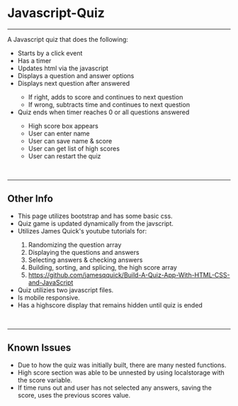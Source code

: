 # Javascript-Quiz

<hr>

A Javascript quiz that does the following:

  <ul>
  <li>Starts by a click event</li>
  <li>Has a timer</li>
  <li>Updates html via the javascript</li>
  <li>Displays a question and answer options</li>
  <li>Displays next question after answered</li>
    <ul>
      <li>If right, adds to score and continues to next question</li>
      <li>If wrong, subtracts time and continues to next question</li>
    </ul>
  <li>Quiz ends when timer reaches 0 or all questions answered</li>
    <ul>
    <li>High score box appears</li>
    <li>User can enter name</li>
    <li>User can save name & score</li>
    <li>User can get list of high scores</li>
    <li>User can restart the quiz</li>
    </ul>
  </ul>
 <br>

 <hr>
  
  <h2>Other Info</h2>
<ul>
  <li>This page utilizes bootstrap and has some basic css.</li>
  <li>Quiz game is updated dynamically from the javscript.</li>
  <li>Utilizes James Quick's youtube tutorials for:</li>
    <ol>
     <li>Randomizing the question array</li>
     <li>Displaying the questions and answers</li>
     <li>Selecting answers & checking answers</li>
     <li>Building, sorting, and splicing, the high score array</li>
     <li> <a href="https://github.com/jamesqquick/Build-A-Quiz-App-With-HTML-CSS-and-JavaScript" target="_blank">
       https://github.com/jamesqquick/Build-A-Quiz-App-With-HTML-CSS-and-JavaScript</a></li>
     </ol>
  <li>Quiz utilizies two javascript files.</li>
  <li>Is mobile responsive.</li>
  <li>Has a highscore display that remains hidden until quiz is ended</li>
</ul>
<br>

 <hr>
 
  <h2>Known Issues</h2>
 <ul>
  <li>Due to how the quiz was initially built, there are many nested functions.</li>
  <li>High score section was able to be unnested by using localstorage with the score variable.</li>
  <li>If time runs out and user has not selected any answers, saving the score, uses the previous scores value.</li>
 </ul>

